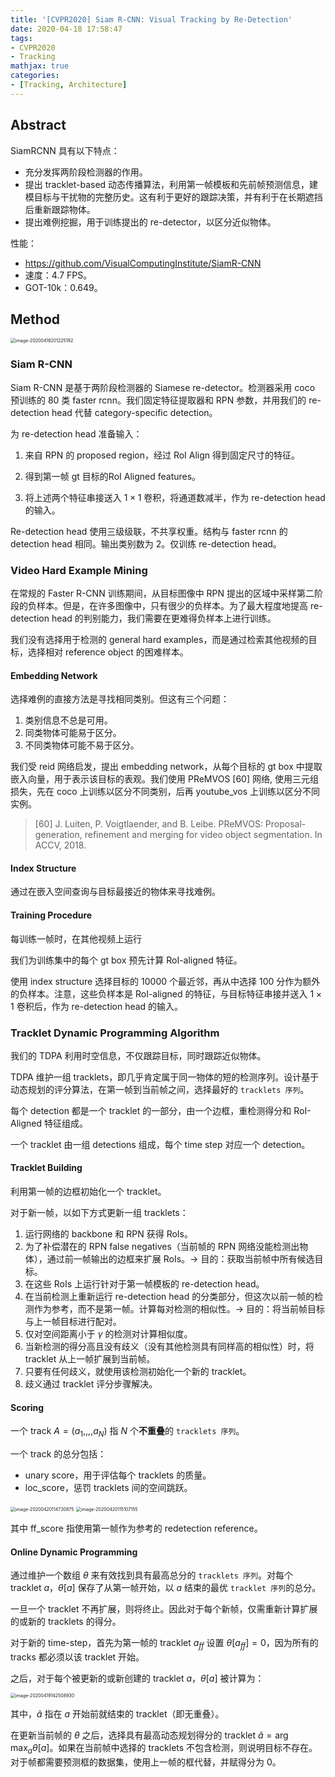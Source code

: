 ```yaml
---
title: '[CVPR2020] Siam R-CNN: Visual Tracking by Re-Detection'
date: 2020-04-18 17:58:47
tags:
- CVPR2020
- Tracking
mathjax: true
categories:
- [Tracking, Architecture]
---
```


## Abstract

SiamRCNN 具有以下特点：

- 充分发挥两阶段检测器的作用。
- 提出 tracklet-based 动态传播算法，利用第一帧模板和先前帧预测信息，建模目标与干扰物的完整历史。这有利于更好的跟踪决策，并有利于在长期遮挡后重新跟踪物体。
- 提出难例挖掘，用于训练提出的 re-detector，以区分近似物体。

性能：

- https://github.com/VisualComputingInstitute/SiamR-CNN
- 速度：4.7 FPS。
- GOT-10k：0.649。

## Method

<img src="https://i.loli.net/2020/04/18/yvmBka258xpGCif.png" alt="image-20200418201225192" style="zoom:50%;" />

###  Siam R-CNN

Siam R-CNN 是基于两阶段检测器的 Siamese re-detector。检测器采用 coco 预训练的 80 类 faster rcnn。我们固定特征提取器和 RPN 参数，并用我们的 re-detection head 代替 category-specific detection。

为 re-detection head 准备输入：

1. 来自 RPN 的 proposed region，经过 RoI Align 得到固定尺寸的特征。
2. 得到第一帧 gt 目标的RoI Aligned features。

3. 将上述两个特征串接送入 $1\times 1$ 卷积，将通道数减半，作为 re-detection head 的输入。

Re-detection head 使用三级级联，不共享权重。结构与 faster rcnn 的 detection head 相同。输出类别数为 2。仅训练 re-detection head。

### Video Hard Example Mining

在常规的 Faster R-CNN 训练期间，从目标图像中 RPN 提出的区域中采样第二阶段的负样本。但是，在许多图像中，只有很少的负样本。为了最大程度地提高 re-detection head 的判别能力，我们需要在更难得负样本上进行训练。

我们没有选择用于检测的 general hard examples，而是通过检索其他视频的目标，选择相对 reference object 的困难样本。

#### Embedding Network

选择难例的直接方法是寻找相同类别。但这有三个问题：

1. 类别信息不总是可用。
2. 同类物体可能易于区分。
3. 不同类物体可能不易于区分。

我们受 reid 网络启发，提出 embedding network，从每个目标的 gt box 中提取嵌入向量，用于表示该目标的表观。我们使用 PReMVOS [60] 网络, 使用三元组损失，先在 coco 上训练以区分不同类别，后再 youtube_vos 上训练以区分不同实例。

> [60] J. Luiten, P. Voigtlaender, and B. Leibe. PReMVOS: Proposal-generation, refinement and merging for video object segmentation. In ACCV, 2018.

#### Index Structure

通过在嵌入空间查询与目标最接近的物体来寻找难例。

#### Training Procedure

每训练一帧时，在其他视频上运行

我们为训练集中的每个 gt box 预先计算 RoI-aligned 特征。

使用 index structure 选择目标的 10000 个最近邻，再从中选择 100 分作为额外的负样本。注意，这些负样本是 RoI-aligned 的特征，与目标特征串接并送入 $1\times 1$ 卷积后，作为 re-detection head 的输入。

###  Tracklet Dynamic Programming Algorithm

我们的 TDPA 利用时空信息，不仅跟踪目标，同时跟踪近似物体。

TDPA 维护一组 tracklets，即几乎肯定属于同一物体的短的检测序列。设计基于动态规划的评分算法，在第一帧到当前帧之间，选择最好的 `tracklets 序列`。

每个 detection 都是一个 tracklet 的一部分，由一个边框，重检测得分和 RoI-Aligned 特征组成。

一个 tracklet 由一组 detections 组成，每个 time step 对应一个 detection。

#### Tracklet Building

利用第一帧的边框初始化一个 tracklet。

对于新一帧，以如下方式更新一组 tracklets：

1. 运行网络的 backbone 和 RPN 获得 RoIs。
2. 为了补偿潜在的 RPN false negatives（当前帧的 RPN 网络没能检测出物体），通过前一帧输出的边框来扩展 RoIs。-> 目的：获取当前帧中所有候选目标。
3. 在这些 RoIs 上运行针对于第一帧模板的 re-detection head。
4. 在当前检测上重新运行 re-detection head 的分类部分，但这次以前一帧的检测作为参考，而不是第一帧。计算每对检测的相似性。-> 目的：将当前帧目标与上一帧目标进行配对。
5. 仅对空间距离小于 $\gamma$ 的检测对计算相似度。
6. 当新检测的得分高且没有歧义（没有其他检测具有同样高的相似性）时，将 tracklet 从上一帧扩展到当前帧。
7. 只要有任何歧义，就使用该检测初始化一个新的 tracklet。
8. 歧义通过 tracklet 评分步骤解决。

#### Scoring

一个 track $A=(a_1, ,,, a_N)$ 指 $N$ 个**不重叠**的 `tracklets 序列`。

一个 track 的总分包括：

- unary score，用于评估每个 tracklets 的质量。
- loc_score，惩罚 tracklets 间的空间跳跃。

<img src="https://i.loli.net/2020/04/20/RBVkCqAneQZLvUG.png" alt="image-20200420114730875" style="zoom:50%;" />

<img src="https://i.loli.net/2020/04/20/notCe13ySiscv6l.png" alt="image-20200420115107155" style="zoom:50%;" />

其中 $\text{ff_score}$ 指使用第一帧作为参考的 redetection reference。

#### Online Dynamic Programming

通过维护一个数组 $\theta$ 来有效找到具有最高总分的 `tracklets 序列`。对每个 tracklet $a$，$\theta [a]$ 保存了从第一帧开始，以 $a$ 结束的最优 `tracklet 序列`的总分。

一旦一个 tracklet 不再扩展，则将终止。因此对于每个新帧，仅需重新计算扩展的或新的 tracklets 的得分。

对于新的 time-step，首先为第一帧的 tracklet $a_{ff}$ 设置 $\theta[a_{ff}] = 0$，因为所有的 tracks 都必须以该 tracklet 开始。

之后，对于每个被更新的或新创建的 tracklet $a$，$\theta[a]$ 被计算为：

<img src="https://i.loli.net/2020/04/19/OSJIAB71PUma4uD.png" alt="image-20200419142508930" style="zoom: 50%;" />

其中，$\tilde a$ 指在 $a$ 开始前就结束的 tracklet（即无重叠）。

在更新当前帧的 $\theta$ 之后，选择具有最高动态规划得分的 tracklet $\hat a = \arg \max_a\theta[a]$。如果在当前帧中选择的 tracklets 不包含检测，则说明目标不存在。对于帧都需要预测框的数据集，使用上一帧的框代替，并赋得分为 0。